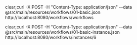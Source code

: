 clear;curl -X POST -H "Content-Type: application/json" --data @src/main/resources/workflows/01-basic.json http://localhost:8080/workflows/workflows

clear;curl -X POST -H "Content-Type: application/json" --data @src/main/resources/workflows/01-basic-instance.json http://localhost:8080/workflows/instances/6

